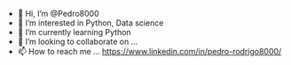 - 👋 Hi, I’m @Pedro8000
- 👀 I’m interested in Python, Data science
- 🌱 I’m currently learning Python
- 💞️ I’m looking to collaborate on ...
- 📫 How to reach me ... https://www.linkedin.com/in/pedro-rodrigo8000/

<!---
Pedro8000/Pedro8000 is a ✨ special ✨ repository because its `README.md` (this file) appears on your GitHub profile.
You can click the Preview link to take a look at your changes.
--->
